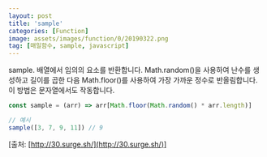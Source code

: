 ```yaml
---
layout: post
title: 'sample'
categories: [Function]
image: assets/images/function/0/20190322.png
tag: [매일함수, sample, javascript]
---
```


sample. 배열에서 임의의 요소를 반환합니다. Math.random()을 사용하여 난수를 생성하고 길이를 곱한 다음 Math.floor()를 사용하여 가장 가까운 정수로 반올림합니다. 이 방법은 문자열에서도 작동합니다.

```javascript
const sample = (arr) => arr[Math.floor(Math.random() * arr.length)]

// 예시
sample([3, 7, 9, 11]) // 9
```

[출처: [http://30.surge.sh/](http://30.surge.sh/)]
